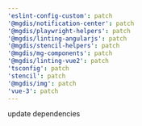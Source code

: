 ```yaml
---
'eslint-config-custom': patch
'@mgdis/notification-center': patch
'@mgdis/playwright-helpers': patch
'@mgdis/linting-angularjs': patch
'@mgdis/stencil-helpers': patch
'@mgdis/mg-components': patch
'@mgdis/linting-vue2': patch
'tsconfig': patch
'stencil': patch
'@mgdis/img': patch
'vue-3': patch
---
```


update dependencies
